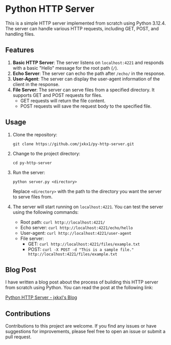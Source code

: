 # Python HTTP Server

This is a simple HTTP server implemented from scratch using Python 3.12.4. The server can handle various HTTP requests, including GET, POST, and handling files.

## Features

1. **Basic HTTP Server**: The server listens on `localhost:4221` and responds with a basic "Hello" message for the root path (`/`).
2. **Echo Server**: The server can echo the path after `/echo/` in the response.
3. **User-Agent**: The server can display the user-agent information of the client in the response.
4. **File Server**: The server can serve files from a specified directory. It supports GET and POST requests for files.
   - GET requests will return the file content.
   - POST requests will save the request body to the specified file.

## Usage

1. Clone the repository:

   ```
   git clone https://github.com/jxkx1/py-http-server.git
   ```

2. Change to the project directory:

   ```
   cd py-http-server
   ```

3. Run the server:

   ```
   python server.py <directory>
   ```

   Replace `<directory>` with the path to the directory you want the server to serve files from.

4. The server will start running on `localhost:4221`. You can test the server using the following commands:

   - Root path: `curl http://localhost:4221/`
   - Echo server: `curl http://localhost:4221/echo/hello`
   - User-agent: `curl http://localhost:4221/user-agent`
   - File server:
     - GET: `curl http://localhost:4221/files/example.txt`
     - POST: `curl -X POST -d "This is a sample file." http://localhost:4221/files/example.txt`

## Blog Post

I have written a blog post about the process of building this HTTP server from scratch using Python. You can read the post at the following link:

[Python HTTP Server - jxkxl's Blog](https://jxkx1.github.io/2024/07/18/python-http-server/)

## Contributions

Contributions to this project are welcome. If you find any issues or have suggestions for improvements, please feel free to open an issue or submit a pull request.